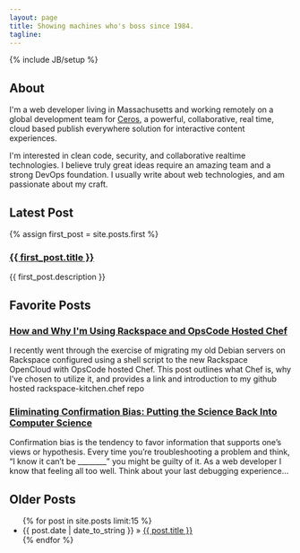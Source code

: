 ```yaml
---
layout: page
title: Showing machines who's boss since 1984.
tagline:
---
```

{% include JB/setup %}

## About
I'm a web developer living in Massachusetts and working remotely on a global development team for [Ceros](http://www.ceros.com), a powerful, collaborative, real time, cloud based publish everywhere solution for interactive content experiences.

I'm interested in clean code, security, and collaborative realtime technologies. I believe truly great ideas require an amazing team and a strong DevOps foundation.  I usually write about web technologies, and am passionate about my craft.


## Latest Post
{% assign first_post = site.posts.first %}
### <a href="{{ BASE_PATH }}{{ first_post.url }}">{{ first_post.title }}</a>
{{ first_post.description }}

## Favorite Posts

### <a href="http://mattsurabian.github.io/how-and-why-im-using-rackspace-and-opscode-hosted-chef/">How and Why I'm Using Rackspace and OpsCode Hosted Chef</a>
I recently went through the exercise of migrating my old Debian servers on Rackspace configured using a shell script to the new Rackspace OpenCloud with OpsCode hosted Chef. This post outlines what Chef is, why I’ve chosen to utilize it, and provides a link and introduction to my github hosted rackspace-kitchen.chef repo

### <a href="http://mattsurabian.github.io/eliminating-confirmation-bias-putting-the-science-back-into-computer-science/">Eliminating Confirmation Bias: Putting the Science Back Into Computer Science</a>
Confirmation bias is the tendency to favor information that supports one’s views or hypothesis. Every time you’re troubleshooting a problem and think, “I know it can’t be ________” you might be guilty of it. As a web developer I know that feeling all too well. Think about your last debugging experience...



## Older Posts

<ul class="posts">
  {% for post in site.posts limit:15 %}
    <li><span>{{ post.date | date_to_string }}</span> &raquo; <a href="{{ BASE_PATH }}{{ post.url }}">{{ post.title }}</a></li>
  {% endfor %}
</ul>

